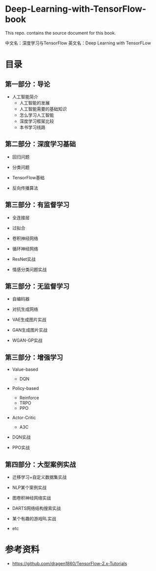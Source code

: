 # Deep-Learning-with-TensorFlow-book
This repo. contains the source document for this book. 

中文名：深度学习与TensorFlow 
英文名：Deep Learning with TensorFLow

# 目录

## 第一部分：导论

* 人工智能简介
  * 人工智能的发展
  * 人工智能需要的基础知识
  * 怎么学习人工智能
  * 深度学习框架比较
  * 本书学习线路

## 第二部分：深度学习基础

* 回归问题

* 分类问题

* TensorFlow基础

* 反向传播算法

## 第三部分：有监督学习

* 全连接层

* 过拟合

* 卷积神经网络

* 循环神经网络

* ResNet实战

* 情感分类问题实战

## 第三部分：无监督学习

* 自编码器

* 对抗生成网络

* VAE生成图片实战

* GAN生成图片实战

* WGAN-GP实战

## 第三部分：增强学习

* Value-based
  * DQN
* Policy-based
  * Reinforce
  * TRPO
  * PPO
* Actor-Critic
  * A3C

* DQN实战
* PPO实战

## 第四部分：大型案例实战



* 迁移学习+自定义数据集实战

* NLP某个案例实战

* 图卷积神经网络实战

* DARTS网络结构搜索实战

* 某个有趣的游戏RL实战

* etc

# 参考资料
- https://github.com/dragen1860/TensorFlow-2.x-Tutorials

